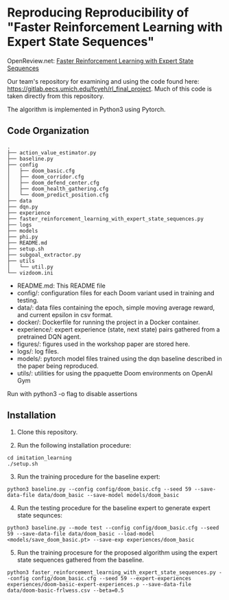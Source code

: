 # Reproducing Reproducibility of "Faster Reinforcement Learning with Expert State Sequences"
OpenReview.net: [Faster Reinforcement Learning with Expert State Sequences](https://openreview.net/forum?id=BJ7d0fW0b)

Our team's repository for examining and using the code found here: https://gitlab.eecs.umich.edu/fcyeh/rl_final_project. Much of this code is taken directly from this repository. 

The algorithm is implemented in Python3 using Pytorch.

## Code Organization
```
.
├── action_value_estimator.py
├── baseline.py
├── config
│   ├── doom_basic.cfg
│   ├── doom_corridor.cfg
│   ├── doom_defend_center.cfg
│   ├── doom_health_gathering.cfg
│   └── doom_predict_position.cfg
├── data
├── dqn.py
├── experience
├── faster_reinforcement_learning_with_expert_state_sequences.py
├── logs
├── models
├── phi.py
├── README.md
├── setup.sh
├── subgoal_extractor.py
├── utils
│   └── util.py
└── vizdoom.ini
```

* README.md: This README file
* config/: configuration files for each Doom variant used in training and testing.
* data/: data files containing the epoch, simple moving average reward, and current epsilon in csv format.
* docker/: Dockerfile for running the project in a Docker container.
* experience/: expert experience (state, next state) pairs gathered from a pretrained DQN agent.
* figures/: figures used in the workshop paper are stored here.
* logs/: log files.
* models/: pytorch model files trained using the dqn baseline described in the paper being reproduced.
* utils/: utilities for using the ppaquette Doom environments on OpenAI Gym

Run with python3 -o flag to disable assertions

## Installation

1. Clone this repository.

2. Run the following installation procedure:
```
cd imitation_learning 
./setup.sh
```

3. Run the training procedure for the baseline expert:
```
python3 baseline.py --config config/doom_basic.cfg --seed 59 --save-data-file data/doom_basic --save-model models/doom_basic
```

4. Run the testing procedure for the baseline expert to generate expert state sequnces:
```
python3 baseline.py --mode test --config config/doom_basic.cfg --seed 59 --save-data-file data/doom_basic --load-model <models/save_doom_basic.pt> --save-exp experiences/doom_basic
```

5. Run the training procesure for the proposed algorithm using the expert state sequences gathered from the baseline.
```
python3 faster_reinforcement_learning_with_expert_state_sequences.py --config config/doom_basic.cfg --seed 59 --expert-experiences experiences/doom-basic-expert-experiences.p --save-data-file data/doom-basic-frlwess.csv --beta=0.5
```
